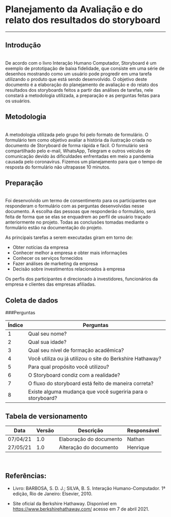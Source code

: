 # Planejamento da Avaliação e do relato dos resultados do storyboard
-------------------------------------------------

## Introdução
<br>
De acordo com o livro Interação Humano Computador, Storyboard é um exemplo de prototipação de baixa fidelidade, que consiste em uma série de desenhos mostrando como um usuário pode progredir em uma tarefa utilizando o produto que está sendo desenvolvido.
O objetivo deste documento é a elaboração do planejamento de avaliação e do relato dos resultados dos storyboards feitos a partir das análises de tarefas, nele constará a metodologia utilizada, a preparação e as perguntas feitas para os usuários.

## Metodologia
<br>
A metodologia utilizada pelo grupo foi pelo formato de formulário. O formulário tem como objetivo avaliar a história da ilustração criada no documento de Storyboard de forma rápida e fácil.
O formulário será compartilhado pelo e-mail, WhatsApp, Telegram e outros veículos de comunicação devido às dificuldades enfrentadas em meio a pandemia causada pelo coronavírus. Fizemos um planejamento para que o tempo de resposta do formulário não ultrapasse 10 minutos.

## Preparação
<br>
Foi desenvolvido um termo de consentimento para os participantes que responderam o formulário com as perguntas desenvolvidas nesse documento. 
A escolha das pessoas que responderão o formulário, será feita de forma que se
elas se enquadrem ao perfil de usuário traçado anteriormente no projeto.
Todas as conclusões tomadas mediante o formulário estão na documentação do projeto.

As principais tarefas a serem executadas giram em torno de:

* Obter notícias da empresa
* Conhecer melhor a empresa e obter mais informações
* Conhecer os serviços fornecidos
* Fazer análises de marketing da empresa
* Decisão sobre investimentos relacionados à empresa

Os perfis dos participantes é direcionado à investidores, funcionários da empresa e clientes das empresas afiliadas.

## Coleta de dados

###Perguntas

Índice  | Perguntas
------- | ---------- 
1       | Qual seu nome?
2       | Qual sua idade?
3       | Qual seu nível de formação acadêmica?
4       | Você utiliza ou já utilizou o site do Berkshire Hathaway?
5       | Para qual propósito você utilizou? 
6       | O Storyboard condiz com a realidade?
7       | O fluxo do storyboard está feito de maneira correta?
8       | Existe alguma mudança que você sugeriria para o storyboard?

## Tabela de versionamento

Data     | Versão     | Descrição                | Responsável
-------- | --------   |-------------             | --------
07/04/21 | 1.0        |Elaboração do documento   | Nathan
27/05/21 | 1.0        |Alteração do documento    | Henrique
<br>

## Referências: 

* Livro: BARBOSA, S. D. J.; SILVA, B. S. Interação Humano-Computador. 1ª edição, Rio de Janeiro: Elsevier, 2010.

* Site oficial da Berkshire Hathaway. Disponível em <https://www.berkshirehathaway.com/> acesso em 7 de abril 2021.